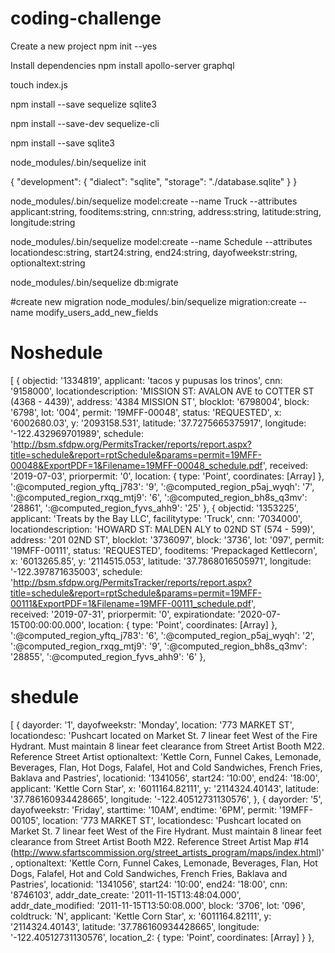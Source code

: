 # coding-challenge

Create a new project 
npm init --yes

Install dependencies
npm install apollo-server graphql

touch index.js

npm install --save sequelize sqlite3

npm install --save-dev sequelize-cli

npm install --save sqlite3

node_modules/.bin/sequelize init

{
  "development": {
    "dialect": "sqlite",
    "storage": "./database.sqlite"
  }
}

node_modules/.bin/sequelize model:create --name Truck --attributes applicant:string, fooditems:string, cnn:string, address:string, latitude:string, longitude:string

node_modules/.bin/sequelize model:create --name Schedule --attributes locationdesc:string, start24:string, end24:string, dayofweekstr:string, optionaltext:string

node_modules/.bin/sequelize db:migrate


#create new migration
node_modules/.bin/sequelize migration:create --name modify_users_add_new_fields
# Noshedule
[
  {
    objectid: '1334819',
    applicant: 'tacos y pupusas los trinos',
    cnn: '9158000',
    locationdescription: 'MISSION ST: AVALON AVE to COTTER ST (4368 - 4439)',
    address: '4384 MISSION ST',
    blocklot: '6798004',
    block: '6798',
    lot: '004',
    permit: '19MFF-00048',
    status: 'REQUESTED',
    x: '6002680.03',
    y: '2093158.531',
    latitude: '37.7275665375917',
    longitude: '-122.432969701989',
    schedule: 'http://bsm.sfdpw.org/PermitsTracker/reports/report.aspx?title=schedule&report=rptSchedule&params=permit=19MFF-00048&ExportPDF=1&Filename=19MFF-00048_schedule.pdf',
    received: '2019-07-03',
    priorpermit: '0',
    location: { type: 'Point', coordinates: [Array] },
    ':@computed_region_yftq_j783': '9',
    ':@computed_region_p5aj_wyqh': '7',
    ':@computed_region_rxqg_mtj9': '6',
    ':@computed_region_bh8s_q3mv': '28861',
    ':@computed_region_fyvs_ahh9': '25'
  },
  {
    objectid: '1353225',
    applicant: 'Treats by the Bay LLC',
    facilitytype: 'Truck',
    cnn: '7034000',
    locationdescription: 'HOWARD ST: MALDEN ALY to 02ND ST (574 - 599)',
    address: '201 02ND ST',
    blocklot: '3736097',
    block: '3736',
    lot: '097',
    permit: '19MFF-00111',
    status: 'REQUESTED',
    fooditems: 'Prepackaged Kettlecorn',
    x: '6013265.85',
    y: '2114515.053',
    latitude: '37.7868016505971',
    longitude: '-122.397871635003',
    schedule: 'http://bsm.sfdpw.org/PermitsTracker/reports/report.aspx?title=schedule&report=rptSchedule&params=permit=19MFF-00111&ExportPDF=1&Filename=19MFF-00111_schedule.pdf',   
    received: '2019-07-31',
    priorpermit: '0',
    expirationdate: '2020-07-15T00:00:00.000',
    location: { type: 'Point', coordinates: [Array] },
    ':@computed_region_yftq_j783': '6',
    ':@computed_region_p5aj_wyqh': '2',
    ':@computed_region_rxqg_mtj9': '9',
    ':@computed_region_bh8s_q3mv': '28855',
    ':@computed_region_fyvs_ahh9': '6'
  },
# shedule
[
  {
    dayorder: '1',
    dayofweekstr: 'Monday',
    location: '773 MARKET ST',
    locationdesc: 'Pushcart located on Market St. 7 linear feet West of the Fire Hydrant. Must maintain 8 linear feet clearance from Street Artist Booth M22. Reference Street Artist 
    optionaltext: 'Kettle Corn, Funnel Cakes, Lemonade, Beverages, Flan, Hot Dogs, Falafel, Hot and Cold Sandwiches, French Fries, Baklava and Pastries',
    locationid: '1341056',
    start24: '10:00',
    end24: '18:00',
    applicant: 'Kettle Corn Star',
    x: '6011164.82111',
    y: '2114324.40143',
    latitude: '37.786160934428665',
    longitude: '-122.40512731130576',
  },
  {
    dayorder: '5',
    dayofweekstr: 'Friday',
    starttime: '10AM',
    endtime: '6PM',
    permit: '19MFF-00105',
    location: '773 MARKET ST',
    locationdesc: 'Pushcart located on Market St. 7 linear feet West of the Fire Hydrant. Must maintain 8 linear feet clearance from Street Artist Booth M22. Reference Street Artist Map #14 (http://www.sfartscommission.org/street_artists_program/maps/index.html)',
    optionaltext: 'Kettle Corn, Funnel Cakes, Lemonade, Beverages, Flan, Hot Dogs, Falafel, Hot and Cold Sandwiches, French Fries, Baklava and Pastries',
    locationid: '1341056',
    start24: '10:00',
    end24: '18:00',
    cnn: '8746103',
    addr_date_create: '2011-11-15T13:48:04.000',
    addr_date_modified: '2011-11-15T13:50:08.000',
    block: '3706',
    lot: '096',
    coldtruck: 'N',
    applicant: 'Kettle Corn Star',
    x: '6011164.82111',
    y: '2114324.40143',
    latitude: '37.786160934428665',
    longitude: '-122.40512731130576',
    location_2: { type: 'Point', coordinates: [Array] }
  },
  